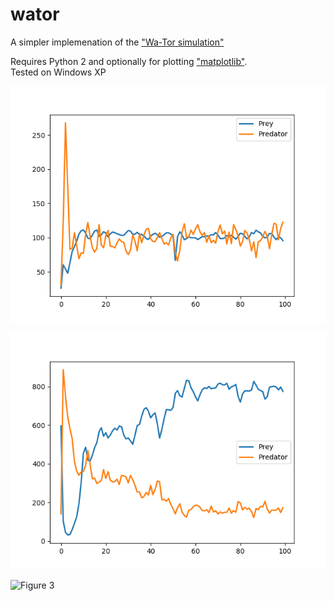 # wator
A simpler implemenation of the ["Wa-Tor simulation"](https://en.wikipedia.org/wiki/Wa-Tor)  



Requires Python 2 and optionally for plotting ["matplotlib"](https://pypi.org/project/matplotlib/).  
Tested on Windows XP  



![Figure 1](https://raw.githubusercontent.com/cvzi/wator/master/Figure_1.png)  


![Figure 2](https://raw.githubusercontent.com/cvzi/wator/master/Figure_2.png)  


![Figure 3](https://raw.githubusercontent.com/cvzi/wator/master/Figure_3.gif)  



